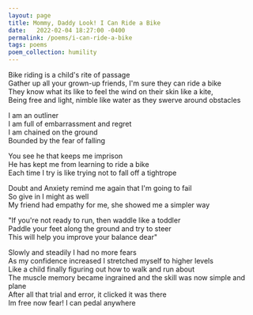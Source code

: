 ```yaml
---
layout: page
title: Mommy, Daddy Look! I Can Ride a Bike
date:   2022-02-04 18:27:00 -0400
permalink: /poems/i-can-ride-a-bike
tags: poems
poem_collection: humility
---
```


Bike riding is a child's rite of passage  
Gather up all your grown-up friends, I'm sure they can ride a bike  
They know what its like to feel the wind on their skin like a kite,   
Being free and light, nimble like water as they swerve around obstacles  
  
I am an outliner  
I am full of embarrassment and regret  
I am chained on the ground  
Bounded by the fear of falling  
  
You see he that keeps me imprison  
He has kept me from learning to ride a bike   
Each time I try is like trying not to fall off a tightrope  
  
Doubt and Anxiety remind me again that I'm going to fail  
So give in I might as well  
My friend had empathy for me, she showed me a simpler way  
  
"If you're not ready to run, then waddle like a toddler  
Paddle your feet along the ground and try to steer  
This will help you improve your balance dear" 

Slowly and steadily I had no more fears  
As my confidence increased I stretched myself to higher levels  
Like a child finally figuring out how to walk and run about  
The muscle memory became ingrained and the skill was now simple and plane  
After all that trial and error, it clicked it was there  
Im free now fear! I can pedal anywhere  
